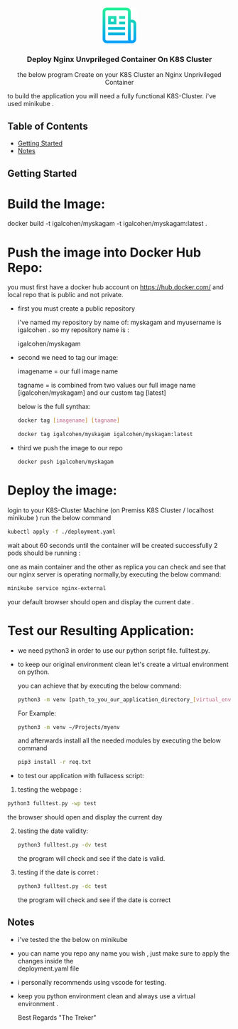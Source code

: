 
<!-- PROJECT LOGO -->
<br />
<p align="center">
  <a href="git@gitlab.com:gilchn52/k8s-hyperv-deploy.git">
    <img src="images/logo.png" alt="Logo" width="80" height="80">
  </a>

  <h3 align="center">Deploy Nginx Unvprileged Container On K8S Cluster</h3>

  <p align="center">
    the below program Create on your K8S Cluster an Nginx Unprivileged Container

to build the application you will need a fully functional K8S-Cluster. 
i've used minikube  .
    <br />

  </p>
</p>



<!-- TABLE OF CONTENTS -->
## Table of Contents

* [Getting Started](#getting-started)
* [Notes](#Notes)




<!-- GETTING STARTED -->
## Getting Started

Build the Image:
=============================

docker build -t igalcohen/myskagam -t igalcohen/myskagam:latest .

Push the image into Docker Hub Repo:
=======================================

you must first have a docker hub account on https://hub.docker.com/ and local repo that is public and not private.

* first you must create a public repository 
 
  i've named my repository by name of: myskagam
  and myusername is igalcohen . so my repository name is : 

  igalcohen/myskagam


* second we need to tag our image:
 
  imagename = our full image name

  tagname = is combined from two values our full image name [igalcohen/myskagam] and our custom tag [latest]

  below is the full synthax:
  
  ```sh
  docker tag [imagename] [tagname]
  ```

  ```sh
  docker tag igalcohen/myskagam igalcohen/myskagam:latest
  ```
  
* third we push the image to our repo

  ```sh
  docker push igalcohen/myskagam
  ```

Deploy the image:
=================

login to your K8S-Cluster Machine (on Premiss K8S Cluster / localhost minikube )
run the below command

```sh
kubectl apply -f ./deployment.yaml
```
wait about 60 seconds until the container will be created successfully
2 pods should be running :

one as main container and the other as replica 
you can check and see that our nginx server is operating normally,by executing the below command:

```sh
minikube service nginx-external
```

your default browser should open and display the current date .

Test our Resulting Application:
===============================
* we need python3 in order to use our python script file.
 fulltest.py.

* to keep our original environment clean let's create a 
  virtual environment on python.

  you can achieve that by executing the below command:

  ```sh
  python3 -m venv [path_to_you_our_application_directory_[virtual_environment_name]]
  ```

  For Example:
  ```sh
  python3 -m venv ~/Projects/myenv
  ```

  and afterwards install all the needed modules by executing the below command

  ```sh
  pip3 install -r req.txt
  ```

 * to test our application with fullacess script:

 1. testing the webpage :
   
   ```sh
   python3 fulltest.py -wp test
   ```

   the browser should open and display the current day 

2. testing the date validity:
   
    ```sh
    python3 fulltest.py -dv test
    ```
    the program will check and see if the date is valid.

3. testing if the date is corret :

   ```sh
   python3 fulltest.py -dc test
   ```
   the program will check and see if the date is correct




<!-- Notes -->
## Notes

* i've tested the the below on minikube 
* you can name you repo any name you wish , just make sure to apply the changes inside the    
  deployment.yaml file

* i personally recommends using vscode for testing.

* keep you python environment clean and always use a 
  virtual environment .

  Best Regards
  "The Treker"







